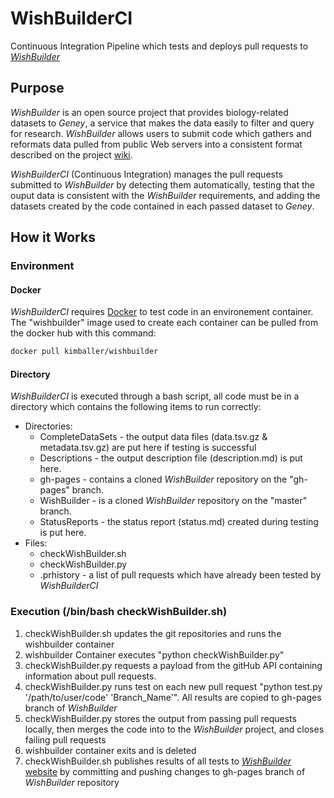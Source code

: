 # WishBuilderCI
Continuous Integration Pipeline which tests and deploys pull requests to [*WishBuilder*](https://github.com/srp33/WishBuilder)

## Purpose

*WishBuilder* is an open source project that provides biology-related datasets to *Geney*, a service that makes the data easily to filter and query for research. *WishBuilder* allows users to submit code which gathers and reformats data pulled from public Web servers into a consistent format described on the project [wiki](https://srp33.github.io/WishBuilder/).

*WishBuilderCI* (Continuous Integration) manages the pull requests submitted to *WishBuilder* by detecting them automatically, testing that the ouput data is consistent with the *WishBuilder* requirements, and adding the datasets created by the code contained in each passed dataset to *Geney*.

## How it Works

### Environment
#### Docker
*WishBuilderCI* requires [Docker](https://docker.com) to test code in an environement container. The "wishbuilder" image used to create each container can be pulled from the docker hub with this command:
```bash
docker pull kimballer/wishbuilder
```
#### Directory
*WishBuilderCI* is executed through a bash script, all code must be in a directory which contains the following items to run correctly:

- Directories:
    - CompleteDataSets - the output data files (data.tsv.gz & metadata.tsv.gz) are put here if testing is successful
    - Descriptions - the output description file (<font>description.<font>md) is put here.
    - gh-pages - contains a cloned *WishBuilder* repository on the "gh-pages" branch.
    - WishBuilder - is a cloned *WishBuilder* repository on the "master" branch.
    - StatusReports - the status report (status.<font>md) created during testing is put here.
- Files:
    - checkWishBuilder.<font>sh
    - checkWishBuilder.<font>py
    - .prhistory - a list of pull requests which have already been tested by *WishBuilderCI*
### Execution (/bin/bash checkWishBuilder.<font>sh)
1. checkWishBuilder.<font>sh updates the git repositories and runs the wishbuilder container
1. wishbuilder Container executes "python checkWishBuilder.<font>py"
1. checkWishBuilder.<font>py requests a payload from the gitHub API containing information about pull requests.
1. checkWishBuilder.<font>py runs test on each new pull request "python test.<font>py '/path/to/user/code' 'Branch_Name'". All results are copied to gh-pages branch of *WishBuilder*
1. checkWishBuilder.<font>py stores the output from passing pull requests locally, then merges the code into to the *WishBuilder* project, and closes failing pull requests
1. wishbuilder container exits and is deleted
1. checkWishBuilder.<font>sh publishes results of all tests to [*WishBuilder* website](https://srp33.github.io/WishBuilder/) by committing and pushing changes to gh-pages branch of *WishBuilder* repository